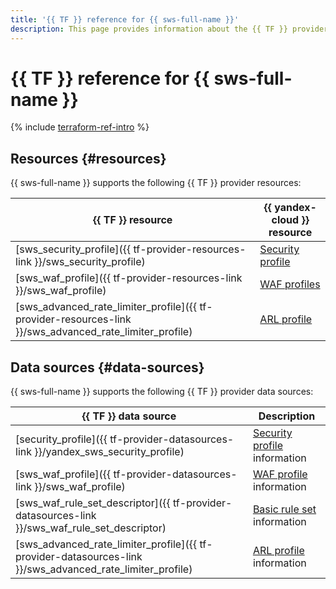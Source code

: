 ```yaml
---
title: '{{ TF }} reference for {{ sws-full-name }}'
description: This page provides information about the {{ TF }} provider’s resources and data sources that {{ sws-full-name }} supports.
---
```


# {{ TF }} reference for {{ sws-full-name }}

{% include [terraform-ref-intro](../_includes/terraform-ref-intro.md) %}

## Resources {#resources}

{{ sws-full-name }} supports the following {{ TF }} provider resources:

| **{{ TF }} resource** | **{{ yandex-cloud }} resource** |
| --- | --- |
| [sws_security_profile]({{ tf-provider-resources-link }}/sws_security_profile) | [Security profile](./concepts/profiles.md) |
| [sws_waf_profile]({{ tf-provider-resources-link }}/sws_waf_profile) | [WAF profiles](./concepts/waf.md) |
| [sws_advanced_rate_limiter_profile]({{ tf-provider-resources-link }}/sws_advanced_rate_limiter_profile) | [ARL profile](./concepts/arl.md) |

## Data sources {#data-sources}

{{ sws-full-name }} supports the following {{ TF }} provider data sources:

| **{{ TF }} data source** | **Description** |
| --- | --- |
| [security_profile]({{ tf-provider-datasources-link }}/yandex_sws_security_profile) | [Security profile](./concepts/profiles.md) information |
| [sws_waf_profile]({{ tf-provider-datasources-link }}/sws_waf_profile) | [WAF profile](./concepts/waf.md) information |
| [sws_waf_rule_set_descriptor]({{ tf-provider-datasources-link }}/sws_waf_rule_set_descriptor) | [Basic rule set](./concepts/waf.md#rules-set) information |
| [sws_advanced_rate_limiter_profile]({{ tf-provider-datasources-link }}/sws_advanced_rate_limiter_profile) | [ARL profile](./concepts/arl.md) information |